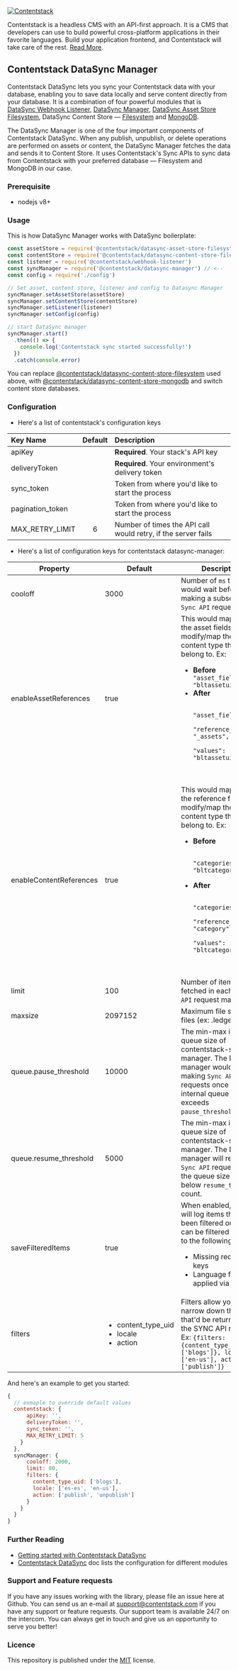 [![Contentstack](https://www.contentstack.com/docs/static/images/contentstack.png)](https://www.contentstack.com/)

Contentstack is a headless CMS with an API-first approach. It is a CMS that developers can use to build powerful cross-platform applications in their favorite languages. Build your application frontend, and Contentstack will take care of the rest. [Read More](https://www.contentstack.com/).

## Contentstack DataSync Manager

Contentstack DataSync lets you sync your Contentstack data with your database, enabling you to save data locally and serve content directly from your database. It is a combination of four powerful modules that is [DataSync Webhook Listener](https://github.com/contentstack/webhook-listener), [DataSync Manager](https://github.com/contentstack/datasync-manager), [DataSync Asset Store Filesystem](https://github.com/contentstack/datasync-asset-store-filesystem), DataSync Content Store — [Filesystem](https://github.com/contentstack/datasync-content-store-filesystem) and [MongoDB](https://github.com/contentstack/datasync-content-store-filesystem).

The DataSync Manager is one of the four important components of Contentstack DataSync. When any publish, unpublish, or delete operations are performed on assets or content, the DataSync Manager fetches the data and sends it to Content Store. It uses Contentstack's Sync APIs to sync data from Contentstack with your preferred database — Filesystem and MongoDB in our case.

### Prerequisite
- nodejs v8+

### Usage

This is how DataSync Manager works with DataSync boilerplate:

```js
const assetStore = require('@contentstack/datasync-asset-store-filesystem')
const contentStore = require('@contentstack/datasync-content-store-filesystem')
const listener = require('@contentstack/webhook-listener')
const syncManager = require('@contentstack/datasync-manager') // <--
const config = require('./config')

// Set asset, content store, listener and config to Datasync Manager
syncManager.setAssetStore(assetStore)
syncManager.setContentStore(contentStore)
syncManager.setListener(listener)
syncManager.setConfig(config)

// start DataSync manager
syncManager.start()
  .then(() => {
    console.log('Contentstack sync started successfully!')
  })
  .catch(console.error)
```
You can replace [@contentstack/datasync-content-store-filesystem](https://www.npmjs.com/package/@contentstack/datasync-content-store-filesystem) used above, with [@contentstack/datasync-content-store-mongodb](https://www.npmjs.com/package/@contentstack/datasync-content-store-mongodb) and switch content store databases.

### Configuration

- Here's a list of contentstack's configuration keys

| Key Name | Default | Description |
| :--- |:---:| :---|
| apiKey | | **Required**. Your stack's API key |
| deliveryToken | | **Required**. Your environment's delivery token |
| sync_token | | Token from where you'd like to start the process |
| pagination_token | | Token from where you'd like to start the process |
| MAX_RETRY_LIMIT | 6 | Number of times the API call would retry, if the server fails |

- Here's a list of configuration keys for contentstack datasync-manager:

<table>
  <thead>
    <tr>
      <th>Property</th>
      <th>Default</th>
      <th>Description</th>
    </tr>
  </thead>
  <tbody>
    <tr>
      <td>cooloff</td>
      <td>3000</td>
      <td>Number of <code>ms</code> the app would wait before making a subsequent <code>Sync API</code> request</td>
    </tr>
    <tr>
      <td>enableAssetReferences</td>
      <td>true</td>
      <td>
        This would map out all the asset fields and modify/map them to the content type they belong to. Ex:
        <ul>
          <li><strong>Before</strong></li>
            <code>"asset_field": "bltassetuid123"</code>
          <li><strong>After</strong></li>
            <code>
              "asset_field": {
                "reference_to": "_assets",
                "values": "bltassetuid123"
              }
            </code>
        </ul>
      </td>
    </tr>
    <tr>
      <td>enableContentReferences</td>
      <td>true</td>
      <td>
        This would map out all the reference fields and modify/map them to the content type they belong to. Ex:
        <ul>
          <li><strong>Before</strong></li>
            <code>
              "categories": "bltcategoryuid123"
            </code>
          <li><strong>After</strong></li>
            <code>
              "categories": {
                "reference_to": "category",
                "values": "bltcategoryuid123"
              }
            </code>
        </ul>
      </td>
    </tr>
    <tr>
      <td>limit</td>
      <td>100</td>
      <td>Number of items fetched in each <code>Sync API</code> request made.</td>
    </tr>
    <tr>
      <td>maxsize</td>
      <td>2097152</td>
      <td>Maximum file size of files (ex: .ledger file)</td>
    </tr>
    <tr>
      <td>queue.pause_threshold</td>
      <td>
        10000
      </td>
      <td>The min-max internal queue size of contentstack-sync-manager. The DataSync manager would pause making <code>Sync API</code> requests once the internal queue size exceeds <code>pause_threshold</code> count.</td>
    </tr>
    <tr>
      <td>queue.resume_threshold</td>
      <td>
        5000
      </td>
      <td>The min-max internal queue size of contentstack-sync-manager. The DataSync manager will resume <code>Sync API</code> requests once the queue size goes below <code>resume_threshold</code> count.</td>
    </tr>
    <tr>
      <td>saveFilteredItems</td>
      <td>
        true
      </td>
      <td>
        When enabled, the app will log items that have been filtered out. Items can be filtered out due to the following:
        <ul>
          <li>Missing required keys</li>
          <li>Language filters applied via config</li>
        </ul>
      </td>
    </tr>
    <tr>
      <td>filters</td>
      <td>
        <ul>
          <li>content_type_uid</li>
          <li>locale</li>
          <li>action</li>
        </ul>
      </td>
      <td>
        Filters allow you to narrow down the items that'd be returned by the SYNC API response.
        Ex:
        <code>{filters: {content_type_uid: ['blogs']}, locale: ['en-us'], action: ['publish']}</code>
      </td>
    </tr>
  </tbody>
</table>

And here's an example to get you started:
```js
{
  // exmaple to override default values
  contentstack: {
      apiKey: '',
      deliveryToken: '',
      sync_token: '',
      MAX_RETRY_LIMIT: 5
    }
  },
  syncManager: {
      cooloff: 2000,
      limit: 80,
      filters: {
        content_type_uid: ['blogs'],
        locale: ['es-es', 'en-us'],
        action: ['publish', 'unpublish']
      }
    }
  }
}
```

### Further Reading

- [Getting started with Contentstack DataSync](https://www.contentstack.com/docs/guide/synchronization/contentstack-datasync)
- [Contentstack DataSync](https://www.contentstack.com/docs/guide/synchronization/contentstack-datasync/configuration-files-for-contentstack-datasync) doc lists the configuration for different modules


### Support and Feature requests

If you have any issues working with the library, please file an issue here at Github.
You can send us an e-mail at support@contentstack.com if you have any support or feature requests. Our support team is available 24/7 on the intercom. You can always get in touch and give us an opportunity to serve you better!


### Licence

This repository is published under the [MIT](LICENSE) license.
